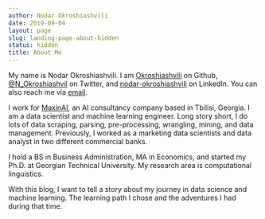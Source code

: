 ```yaml
---
author: Nodar Okroshiashvili
date: 2019-09-04
layout: page
slug: landing-page-about-hidden
status: hidden
title: About Me
---
```


My name is Nodar Okroshiashvili. I am [Okroshiashvili](https://github.com/Okroshiashvili/) on Github, [@N_Okroshiashvil](https://twitter.com/N_Okroshiashvil/) on Twitter, and [nodar-okroshiashvili](https://www.linkedin.com/in/nodar-okroshiashvili/) on LinkedIn. You can also reach me via [email](mailto:n.okroshiashvili@gmail.com).

I work for [MaxinAI](https://maxinai.com/), an AI consultancy company based in Tbilisi, Georgia. I am a data scientist and machine learning engineer. Long story short, I do lots of data scraping, parsing, pre-processing, wrangling, mining, and data management. Previously, I worked as a marketing data scientists and data analyst in two different commercial banks.

I hold a BS in Business Administration, MA in Economics, and started my Ph.D. at Georgian Technical University. My research area is computational linguistics.

With this blog, I want to tell a story about my journey in data science and machine learning. The learning path I chose and the adventures I had during that time.
